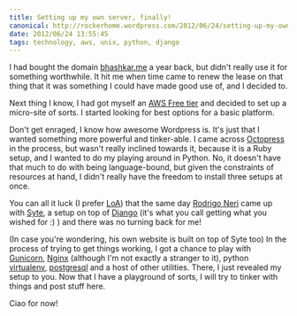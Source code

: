 ```yaml
---
title: Setting up my own server, finally!
canonical: http://rockerhome.wordpress.com/2012/06/24/setting-up-my-own-server-finally/
date: 2012/06/24 13:55:45
tags: technology, aws, unix, python, django
---
```

I had bought the domain [bhashkar.me](http://bhashkar.me) a year back, but didn't really use it for something worthwhile. It hit me when time came to renew the lease on that thing that it was something I could have made good use of, and I decided to.<span class="more" />

Next thing I know, I had got myself an [AWS Free tier](http://aws.amazon.com/free/) and decided to set up a micro-site of sorts. I started looking for best options for a basic platform.

Don't get enraged, I know how awesome Wordpress is. It's just that I wanted something more powerful and tinker-able. I came across [Octopress](http://octopress.org) in the process, but wasn't really inclined towards it, because it is a Ruby setup, and I wanted to do my playing around in Python. No, it doesn't have that much to do with being language-bound, but given the constraints of resources at hand, I didn't really have the freedom to install three setups at once.

You can all it luck (I prefer [LoA](http://en.wikipedia.org/wiki/Law_of_attraction)) that the same day [Rodrigo Neri](http://rigoneri.com/) came up with [Syte](http://rigoneri.github.com/syte/), a setup on top of [Django](http://djangoproject.com) (it's what you call getting what you wished for :) ) and there was no turning back for me!

(In case you're wondering, his own website is built on top of Syte too) In the process of trying to get things working, I got a chance to play with [Gunicorn](http://gunicorn.org), [Nginx](http://nginx.org/) (although I'm not exactly a stranger to it), python [virtualenv](http://pypi.python.org/pypi/virtualenv), [postgresql](http://www.postgresql.org/) and a host of other utilities. There, I just revealed my setup to you. Now that I have a playground of sorts, I will try to tinker with things and post stuff here.

Ciao for now!